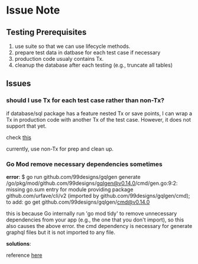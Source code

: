 # Issue Note

## Testing Prerequisites

1. use suite so that we can use lifecycle methods.
2. prepare test data in datbase for each test case if necessary
3. production code usualy contains Tx.
4. cleanup the database after each testing (e.g., truncate all tables) 

## Issues

### should I use Tx for each test case rather than non-Tx?

if database/sql package has a feature nested Tx or save points, I can wrap a Tx in production code with another Tx of the test case. However, it does not support that yet.

check [this](https://github.com/golang/go/issues/7898)

currently, use non-Tx for prep and clean up.

### Go Mod remove necessary dependencies sometimes

**error**: $ go run github.com/99designs/gqlgen generate
/go/pkg/mod/github.com/99designs/gqlgen@v0.14.0/cmd/gen.go:9:2: missing go.sum entry for module providing package github.com/urfave/cli/v2 (imported by github.com/99designs/gqlgen/cmd); to add:
        go get github.com/99designs/gqlgen/cmd@v0.14.0
        
this is because Go internally run 'go mod tidy' to remove unnecessary dependencies from your app (e.g., the one that you don't import), so this also causes the above error. the cmd dependency is necessary for generate graphql files but it is not imported to any file. 

**solutions**: 

reference [here](https://github.com/99designs/gqlgen/issues/1483)
        
